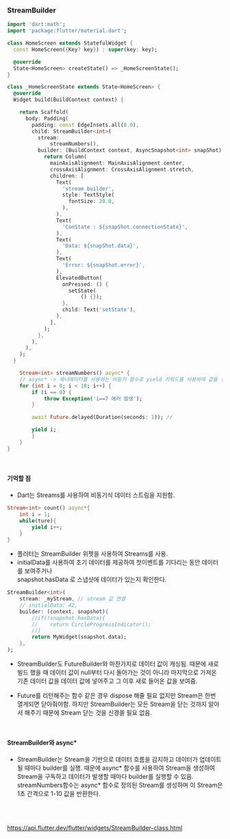 ### StreamBuilder
```dart
import 'dart:math';
import 'package:flutter/material.dart';

class HomeScreen extends StatefulWidget {
  const HomeScreen({Key? key}) : super(key: key);

  @override
  State<HomeScreen> createState() => _HomeScreenState();
}

class _HomeScreenState extends State<HomeScreen> {
  @override
  Widget build(BuildContext context) {

    return Scaffold(
      body: Padding(
        padding: const EdgeInsets.all(8.0),
        child: StreamBuilder<int>(
          stream:
              streamNumbers(),
          builder: (BuildContext context, AsyncSnapshot<int> snapShot) {
            return Column(
              mainAxisAlignment: MainAxisAlignment.center,
              crossAxisAlignment: CrossAxisAlignment.stretch,
              children: [
                Text(
                  'stream builder',
                  style: TextStyle(
                    fontSize: 20.0,
                  ),
                ),
                Text(
                  'ConState : ${snapShot.connectionState}',
                ),
                Text(
                  'Data: ${snapShot.data}',
                ),
                Text(
                  'Error: ${snapShot.error}',
                ),
                ElevatedButton(
                  onPressed: () {
                    setState(
                        () {});
                  },
                  child: Text('setState'),
                ),
              ],
            );
          },
        ),
      ),
    );
  }

    Stream<int> streamNumbers() async* {
    // async* -> 제너레이터를 사용하는 비동기 함수로 yield 키워드를 사용하여 값을 생성하고 반환
    for (int i = 0; i < 10; i++) {
        if (i == 8) {
            throw Exception('i==7 에러 발생');
        }

        await Future.delayed(Duration(seconds: 1)); // 

        yield i;
        }
    }
}
```

<br/>

#### 기억할 점 
- Dart는 Streams를 사용하여 비동기식 데이터 스트림을 지원함.
```dart
Stream<int> count() async*{
    int i = 1;
    while(ture){
        yield i++;
    }
}
```
- 플러터는 StreamBuilder 위젯을 사용하여 Streams를 사용. 
- initialData를 사용하여 초기 데이터를 제공하여 첫이벤트를 기다리는 동안 데이터를 보여주거나<br/> 
snapshot.hasData 로 스냅샷에 데이터가 있는지 확인한다.

```dart
StreamBuilder<int>(
    stream: _myStream, // stream 값 연결
    // initialData: 42,
    builder: (context, snapshot){
        //if(!snapshot.hasData){
        //    return CircleProgressIndicator();
        //}
        return MyWidget(snapshot.data);
    },
);
```


- StreamBuilder도 FutureBuilder와 마찬가지로 데이터 값이 캐싱됨. 때문에 새로 빌드 했을 때 데이터 값이 null부터 다시 돌아가는 것이 아니라 마지막으로 가져온 기존 데이터 값을 데이터 값에 넣어주고 그 이후 새로 들어온 값을 보여줌. 

- Future를 리턴해주는 함수 같은 경우 dispose 해줄 필요 없지만 Stream은 한번 열게되면 닫아줘야함. 하지만 StreamBuilder는 모든 Stream을 닫는 것까지 알아서 해주기 때문에 Stream 닫는 것을 신경쓸 필요 없음.

<br/>


#### StreamBuilder와 async*
- StreamBuilder는 Stream을 기반으로 데이터 흐름을 감지하고 데이터가 업데이트 될 때마다 builder를 실행. 때문에 async* 함수를 사용하여 Stream을 생성하여 Stream을 구독하고 데이터가 발생할 때마다 builder를 실행할 수 있음. streamNumbers함수는 async* 함수로 정의된 Stream<int>를 생성하며 이 Stream은 1초 간격으로 1-10 값을 반환한다. 

<br/>
<br/>


https://api.flutter.dev/flutter/widgets/StreamBuilder-class.html